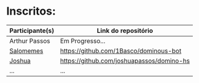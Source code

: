 # Inscritos:

| Participante(s)  | Link do repositório |
| ---------------- | ------------------- |
| Arthur Passos | Em Progresso... |
| [Salomemes](https://github.com/1Basco) | https://github.com/1Basco/dominous-bot |
| [Joshua](https://github.com/joshuapassos) | https://github.com/joshuapassos/domino-hs |
| ... | ... |
